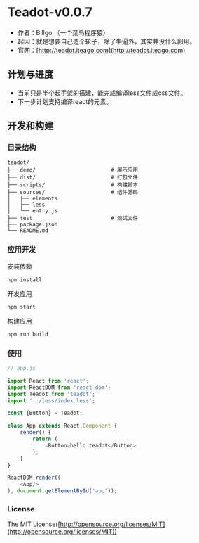# Teadot-v0.0.7

- 作者：Billgo （一个菜鸟程序猿）
- 起因：就是想要自己造个轮子，除了牛逼外，其实并没什么卵用。
- 官网：[http://teadot.iteago.com](http://teadot.iteago.com)

## 计划与进度
- 当前只是半个起手架的搭建，能完成编译less文件成css文件。
- 下一步计划支持编译react的元素。

## 开发和构建

### 目录结构
```
teadot/
├── demo/                        # 展示应用
├── dist/                        # 打包文件
├── scripts/                     # 构建脚本
├── sources/                     # 组件源码
│   ├── elements
│   ├── less
│   └── entry.js
├── test                         # 测试文件
├── package.json
└── README.md
```

### 应用开发

安装依赖
```
npm install
```
开发应用
```
npm start
```
构建应用
```
npm run build
```

### 使用

```javascript
// app.js

import React from 'react';
import ReactDOM from 'react-dom';
import Teadot from 'teadot';
import '../less/index.less';

const {Button} = Teadot;

class App extends React.Component {
    render() {
        return (
            <Button>hello teadot</Button>
        );
    }
}

ReactDOM.render((
    <App/>
), document.getElementById('app'));

```

### License
The MIT License([http://opensource.org/licenses/MIT](http://opensource.org/licenses/MIT))
